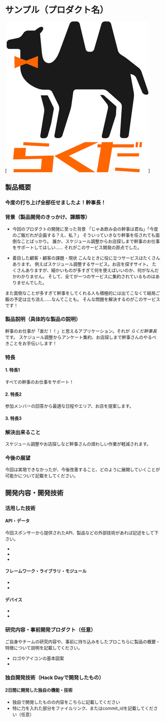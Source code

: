 # サンプル（プロダクト名）

[![rakuda manager](imgs/logos/2_rakuda_icon_orange.png)]

## 製品概要


### 今度の打ち上げ全部任せましたよ！幹事長！

### 背景（製品開発のきっかけ、課題等）
- 今回のプロダクトの開発に至った背景
「じゃあ飲み会の幹事は君ね」「今度のご飯だれが企画する？え、私？」
そういっていきなり幹事を任されても面倒なことばっかり。
誰か、スケジュール調整からお店探しまで幹事のお仕事をサポートしてほしい……
それがこのサービス開発の原点でした。

- 着目した顧客・顧客の課題・現状
こんなときに役に立つサービスはたくさんあります。
例えばスケジュール調整するサービス。お店を探すサイト。
たくさんありますが、細かいものが多すぎて何を使えばいいのか、何がなんだかわかりません。
そして、全てが一つのサービスに集約されているものはありませんでした。

また面倒なことが多すぎて幹事をしてくれる人も積極的には出てこなくて結局ご飯の予定は立ち消え……なんてことも。
そんな問題を解決するのがこのサービスです！

### 製品説明（具体的な製品の説明）
幹事のお仕事が「楽だ！！」と思えるアプリケーション。それが *らくだ幹事長* です。
スケジュール調整からアンケート集約、お店探しまで幹事さんのやるべきことをお手伝いします！

### 特長

#### 1. 特長1
すべての幹事のお仕事をサポート！
#### 2. 特長2
参加メンバーの回答から最適な日程やエリア、お店を提案します。
#### 3. 特長3

### 解決出来ること
スケジュール調整やお店探しなど幹事さんの煩わしい作業が軽減されます。

### 今後の展望
今回は実現できなかったが、今後改善すること、どのように展開していくことが可能かについて記載をしてください。


## 開発内容・開発技術
### 活用した技術
#### API・データ
今回スポンサーから提供されたAPI、製品などの外部技術があれば記述をして下さい。

* 
* 
* 

#### フレームワーク・ライブラリ・モジュール
* 
* 

#### デバイス
* 
* 

### 研究内容・事前開発プロダクト（任意）
ご自身やチームの研究内容や、事前に持ち込みをしたプロこちらに製品の概要・特徴について説明を記載してください。

* ロゴやアイコンの基本図案 
* 


### 独自開発技術（Hack Dayで開発したもの）
#### 2日間に開発した独自の機能・技術
* 独自で開発したものの内容をこちらに記載してください
* 特に力を入れた部分をファイルリンク、またはcommit_idを記載してください（任意）
